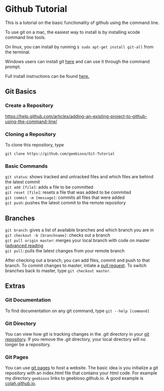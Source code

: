 # Github Tutorial 

This is a tutorial on the basic functionality of github using the command line.

To use git on a mac, the easiest way to install is by installing xcode command line tools. 

On linux, you can install by running 
```$ sudo apt-get install git-all```
from the terminal. 

Windows users can install git [here](http://git-scm.com/download/win ) and can use it through the command prompt. 

Full install instructions can be found [here.](https://git-scm.com/book/en/v2/Getting-Started-Installing-Git)

## Git Basics 
### Create a Repository 

https://help.github.com/articles/adding-an-existing-project-to-github-using-the-command-line/

### Cloning a Repository 

To clone this repository, type 
```shell
git clone https://github.com/geebioso/Git-Tutorial
```

### Basic Commands

```git status```: shows tracked and untracked files and which files are behind the latest commit     
```git add [file]```: adds a file to be committed     
```git reset [file]```: resets a file that was added to be commited     
```git commit -m [message]```: commits all files that were added     
```git push```: pushes the latest commit to the remote repository     

## Branches 

```git branch```: gives a list of available branches and which branch you are in     
```git checkout -b [branchname]```: checks out a branch     
```git pull origin master```: merges your local branch with code on master ([advanced reading](http://longair.net/blog/2009/04/16/git-fetch-and-merge/)     
```git pull```: pulls the latest changes from your remote branch     

After checking out a branch, you can add files, commit and push to that branch. To commit changes to master, intiate a [pull request](https://help.github.com/articles/about-pull-requests/). To switch branches back to master, type `git checkout master`.

## Extras
### Git Documentation

To find documentation on any git command, type
```git --help [command]```

### Git Directory 

You can view how git is tracking changes in the .git directory in your [git repository](https://githowto.com/git_internals_git_directory). If you remove the .git directory, your local directory will no longer be a repository. 


### Git Pages 

You can use [git pages](https://pages.github.com/) to host a website. The basic idea is you initialize a git repository with an index.html file that contains your html code. For example my directory `geebioso` links to geebioso.github.io. A good example is [colah.github.io](http://colah.github.io/). 

